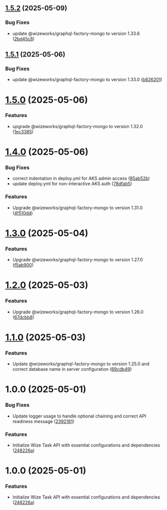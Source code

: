 ## [1.5.2](https://github.com/wize-works/wize-task/compare/v1.5.1...v1.5.2) (2025-05-09)


### Bug Fixes

* update @wizeworks/graphql-factory-mongo to version 1.33.6 ([2bd45c8](https://github.com/wize-works/wize-task/commit/2bd45c87eba5bc33f663ffc303a7f8af7795d6ac))

## [1.5.1](https://github.com/wize-works/wize-task/compare/v1.5.0...v1.5.1) (2025-05-06)


### Bug Fixes

* update @wizeworks/graphql-factory-mongo to version 1.33.0 ([b826201](https://github.com/wize-works/wize-task/commit/b82620142edfeac2e68db00157125637664b87fc))

# [1.5.0](https://github.com/wize-works/wize-task/compare/v1.4.0...v1.5.0) (2025-05-06)


### Features

* upgrade @wizeworks/graphql-factory-mongo to version 1.32.0 ([1ec3385](https://github.com/wize-works/wize-task/commit/1ec338504982501796a5eb244ea1576cfc84ae36))

# [1.4.0](https://github.com/wize-works/wize-task/compare/v1.3.0...v1.4.0) (2025-05-06)


### Bug Fixes

* correct indentation in deploy.yml for AKS admin access ([85ab52b](https://github.com/wize-works/wize-task/commit/85ab52b4f61e6fa02744cb6833524594dd910bf9))
* update deploy.yml for non-interactive AKS auth ([78dfab5](https://github.com/wize-works/wize-task/commit/78dfab549378e0807e4948acaf2576ecb596a5c2))


### Features

* Upgrade @wizeworks/graphql-factory-mongo to version 1.31.0 ([4f510dd](https://github.com/wize-works/wize-task/commit/4f510ddeed38596776eab880add71ed15bb1d2f2))

# [1.3.0](https://github.com/wize-works/wize-task/compare/v1.2.0...v1.3.0) (2025-05-04)


### Features

* Upgrade @wizeworks/graphql-factory-mongo to version 1.27.0 ([f5ab900](https://github.com/wize-works/wize-task/commit/f5ab900a6a196256772c918e3c3ffd29cb8cb24c))

# [1.2.0](https://github.com/wize-works/wize-task/compare/v1.1.0...v1.2.0) (2025-05-03)


### Features

* Upgrade @wizeworks/graphql-factory-mongo to version 1.26.0 ([67dcbb8](https://github.com/wize-works/wize-task/commit/67dcbb896d9e666b5fd93810b9da0354dad1c73a))

# [1.1.0](https://github.com/wize-works/wize-task/compare/v1.0.0...v1.1.0) (2025-05-03)


### Features

* Update @wizeworks/graphql-factory-mongo to version 1.25.0 and correct database name in server configuration ([69cdb49](https://github.com/wize-works/wize-task/commit/69cdb498a81e3a6bd7323ed5a32df351b255e37a))

# 1.0.0 (2025-05-01)


### Bug Fixes

* Update logger usage to handle optional chaining and correct API readiness message ([2392181](https://github.com/wize-works/wize-task/commit/2392181dd79acfc8518411cb04fb7c42290d7d42))


### Features

* Initialize Wize Task API with essential configurations and dependencies ([248226a](https://github.com/wize-works/wize-task/commit/248226a0f89e8f3d43353ab259567f3ae3d8b9f7))

# 1.0.0 (2025-05-01)


### Features

* Initialize Wize Task API with essential configurations and dependencies ([248226a](https://github.com/bosshogg797/https---github.com-wize-works-wize-task/commit/248226a0f89e8f3d43353ab259567f3ae3d8b9f7))
